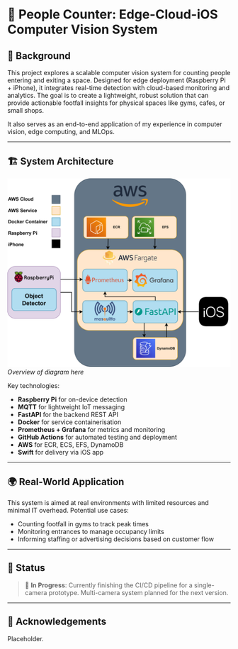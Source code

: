 # 👥 People Counter: Edge-Cloud-iOS Computer Vision System

## 📘 Background

This project explores a scalable computer vision system for counting people entering and exiting a space. Designed for edge deployment (Raspberry Pi + iPhone), it integrates real-time detection with cloud-based monitoring and analytics. The goal is to create a lightweight, robust solution that can provide actionable footfall insights for physical spaces like gyms, cafes, or small shops.

It also serves as an end-to-end application of my experience in computer vision, edge computing, and MLOps.

---

## 🏗️ System Architecture

![System Architecture Diagram](PeopleCounterSystemArchitecture.png)  
*Overview of diagram here*

Key technologies:
- **Raspberry Pi** for on-device detection
- **MQTT** for lightweight IoT messaging
- **FastAPI** for the backend REST API
- **Docker** for service containerisation
- **Prometheus + Grafana** for metrics and monitoring
- **GitHub Actions** for automated testing and deployment
- **AWS** for ECR, ECS, EFS, DynamoDB
- **Swift** for delivery via iOS app

---

## 🌍 Real-World Application

This system is aimed at real environments with limited resources and minimal IT overhead. Potential use cases:
- Counting footfall in gyms to track peak times
- Monitoring entrances to manage occupancy limits
- Informing staffing or advertising decisions based on customer flow

---

## 🚧 Status

> 🔨 **In Progress**: Currently finishing the CI/CD pipeline for a single-camera prototype. Multi-camera system planned for the next version.

---

## 🙏 Acknowledgements

Placeholder.

